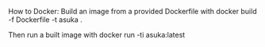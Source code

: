 How to Docker:
Build an image from a provided Dockerfile with
    docker build -f Dockerfile -t asuka .

Then run a built image with
    docker run -ti asuka:latest
